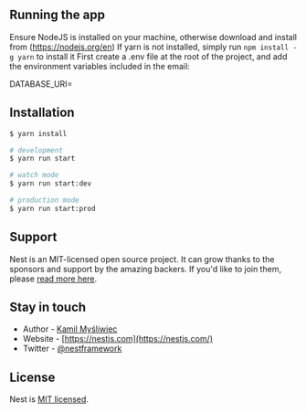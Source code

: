 ## Running the app

Ensure NodeJS is installed on your machine, otherwise download and install from (https://nodejs.org/en) If yarn is not installed, simply run `npm install -g yarn` to install it
First create a .env file at the root of the project, and add the environment variables included in the email:

DATABASE_URI=

## Installation

```bash
$ yarn install
```

```bash
# development
$ yarn run start

# watch mode
$ yarn run start:dev

# production mode
$ yarn run start:prod
```

## Support

Nest is an MIT-licensed open source project. It can grow thanks to the sponsors and support by the amazing backers. If you'd like to join them, please [read more here](https://docs.nestjs.com/support).

## Stay in touch

- Author - [Kamil Myśliwiec](https://kamilmysliwiec.com)
- Website - [https://nestjs.com](https://nestjs.com/)
- Twitter - [@nestframework](https://twitter.com/nestframework)

## License

Nest is [MIT licensed](LICENSE).

